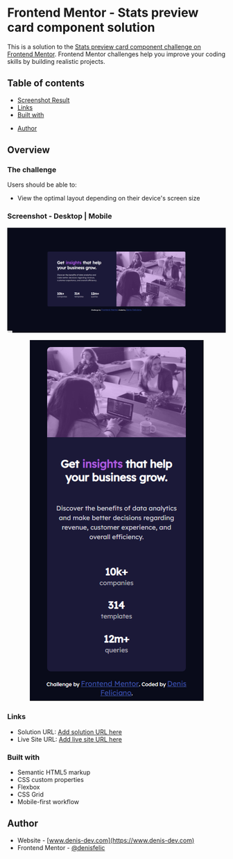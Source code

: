# Frontend Mentor - Stats preview card component solution

This is a solution to the [Stats preview card component challenge on Frontend Mentor](https://www.frontendmentor.io/challenges/stats-preview-card-component-8JqbgoU62). Frontend Mentor challenges help you improve your coding skills by building realistic projects. 

## Table of contents

 
  + [Screenshot Result](#screenshot)
  + [Links](#links)
  + [Built with](#built-with)
* [Author](#author)
  

## Overview

### The challenge

Users should be able to:

* View the optimal layout depending on their device's screen size

### Screenshot - Desktop | Mobile

![](./images/result-desktop.png)
<p align="center">
  <img src="./images/result-mobile.png" alt="Sublime's custom image"/>
</p>
 

### Links

* Solution URL: [Add solution URL here](https://your-solution-url.com)
* Live Site URL: [Add live site URL here](https://your-live-site-url.com)

 

### Built with

* Semantic HTML5 markup
* CSS custom properties
* Flexbox
* CSS Grid
* Mobile-first workflow
 
 

## Author

* Website - [www.denis-dev.com](https://www.denis-dev.com)
* Frontend Mentor - [@denisfelic](https://www.frontendmentor.io/profile/denisfelic)

 
